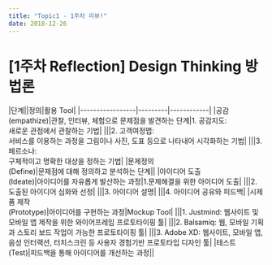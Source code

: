 ```yaml
---
title: "Topic1 - 1주차 리뷰!"
date: 2018-12-26
---
```


# [1주차 Reflection] Design Thinking 방법론

|단계||정의|활용 Tool|
|-----------------|---------|------------|
|공감<br>(empathize)|관찰, 인터뷰, 체험으로 문제점을 발견하는 단계|1. 공감지도:<br> 새로운 관점에서 관찰하는 기법|
|||2. 고객여정맵: <br> 서비스를 이용하는 과정을 그림이나 사진, 도표 등으로 나타내어 시각화하는 기법|
|||3. 페르소나: <br> 구체적이고 명확한 대상을 정하는 기법|
|문제정의<br>(Define)|문제점에 대해 정의하고 분석하는 단계||
|아이디어 도출<br>(Ideate)|아이디어를 자유롭게 발산하는 과정|1.문제해결을 위한 아이디어 도출|
|||2. 도출된 아이디어 심화와 선정|
|||3. 아이디어 설명|
|||4. 아이디어 공유와 피드백|
|시제품 제작<br>(Prototype)|아이디어를 구현하는 과정|Mockup Tool|
|||1. Justmind: 웹사이트 및 모바일 앱 제작을 위한 와이어프레임 프로토타이핑 툴|
|||2. Balsamiq: 웹, 모바일 기획과 스토리 보드 작업이 가능한 프로토타이핑 툴|
|||3. Adobe XD: 웹사이트, 모바일 앱, 음성 인터랙션, 터치스크린 등 사용자 경험기반 프로토타입 디자인 툴|
|테스트<br>(Test)|피드백을 통해 아이디어를 개선하는 과정||
